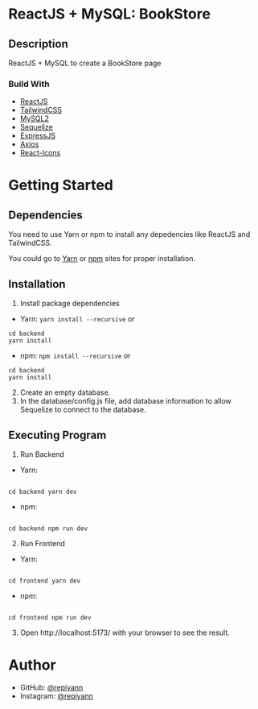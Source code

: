 # ReactJS + MySQL: BookStore

## Description

ReactJS + MySQL to create a BookStore page

### Build With

- [ReactJS](https://react.dev/)
- [TailwindCSS](https://tailwindcss.com/)
- [MySQL2](https://www.npmjs.com/package/mysql2)
- [Sequelize](https://fontawesome.com/)
- [ExpressJS](https://sequelize.org/)
- [Axios](https://axios-http.com/docs/intro)
- [React-Icons](https://www.npmjs.com/package/react-icons)

# Getting Started

## Dependencies

You need to use Yarn or npm to install any depedencies like ReactJS and TailwindCSS.

You could go to [Yarn](https://yarnpkg.com/) or [npm](https://www.npmjs.com/) sites for proper installation.

## Installation

1. Install package dependencies

- Yarn: `yarn install --recursive` or

```
cd backend
yarn install
```

- npm: `npm install --recursive` or

```
cd backend
yarn install
```

2. Create an empty database.
3. In the database/config.js file, add database information to allow Sequelize to connect to the database.

## Executing Program

1. Run Backend

- Yarn:

```

cd backend yarn dev

```

- npm:

```

cd backend npm run dev

```

2. Run Frontend

- Yarn:

```

cd frontend yarn dev

```

- npm:

```

cd frontend npm run dev

```

3. Open http://localhost:5173/ with your browser to see the result.

# Author

- GitHub: [@repiyann](https://github.com/repiyann)
- Instagram: [@repiyann](https://instagram.com/repiyann)

```

```
